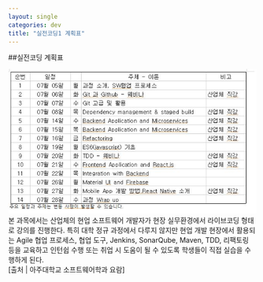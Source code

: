 ```yaml
---
layout: single
categories: dev
title: "실전코딩1 계획표"
---
```


##실전코딩 계획표

![그림](https://github.com/julie0005/group3_blog/blob/master/_posts/schedule.JPG?raw=true)  
본 과목에서는 산업체의 현업 소프트웨어 개발자가 현장 실무환경에서 라이브코딩 형태로 강의를 진행한다. 특히 대학
정규 과정에서 다루지 않지만 현업 개발 현장에서 활용되는 Agile 협업 프로세스, 협업 도구, Jenkins, SonarQube,
Maven, TDD, 리팩토링 등을 교육하고 인턴쉽 수행 또는 취업 시 도움이 될 수 있도록 학생들이 직접 실습을 수행하게 된다.  
[출처 | 아주대학교 소프트웨어학과 요람]

